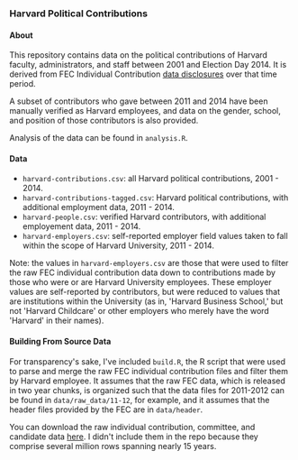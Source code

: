 ### Harvard Political Contributions

#### About

This repository contains data on the political contributions of Harvard faculty, administrators, and staff between 2001 and Election Day 2014. It is derived from FEC Individual Contribution [data disclosures](http://www.fec.gov/finance/disclosure/ftpdet.shtml) over that time period. 

A subset of contributors who gave between 2011 and 2014 have been manually verified as Harvard employees, and data on the gender, school, and position of those contributors is also provided. 

Analysis of the data can be found in ```analysis.R```.

#### Data

* ```harvard-contributions.csv```: all Harvard political contributions, 2001 - 2014. 
* ```harvard-contributions-tagged.csv```: Harvard political contributions, with additional employment data, 2011 - 2014. 
* ```harvard-people.csv```: verified Harvard contributors, with additional employement data, 2011 - 2014.  
* ```harvard-employers.csv```: self-reported employer field values taken to fall within the scope of Harvard University, 2011 - 2014. 

Note: the values in ```harvard-employers.csv``` are those that were used to filter the raw FEC individual contribution data down to contributions made by those who were or are Harvard University employees. These employer values are self-reported by contributors, but were reduced to values that are institutions within the University (as in, 'Harvard Business School,' but not 'Harvard Childcare' or other employers who merely have the word 'Harvard' in their names). 

#### Building From Source Data

For transparency's sake, I've included ```build.R```, the R script that were used to parse and merge the raw FEC individual contribution files and filter them by Harvard employee. It assumes that the raw FEC data, which is released in two year chunks, is organized such that the data files for 2011-2012 can be found in ```data/raw_data/11-12```, for example, and it assumes that the header files provided by the FEC are in ```data/header```. 

You can download the raw individual contribution, committee, and candidate data [here](http://www.fec.gov/finance/disclosure/ftpdet.shtml). I didn't include them in the repo because they comprise several million rows spanning nearly 15 years.  
